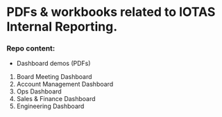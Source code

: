 # PDFs & workbooks related to IOTAS Internal Reporting.

### Repo content:

* Dashboard demos (PDFs)
1.  Board Meeting Dashboard<br/>
2.  Account Management Dashboard<br/>
3.  Ops Dashboard<br/>
4.  Sales & Finance Dashboard<br/>
5.  Engineering Dashboard